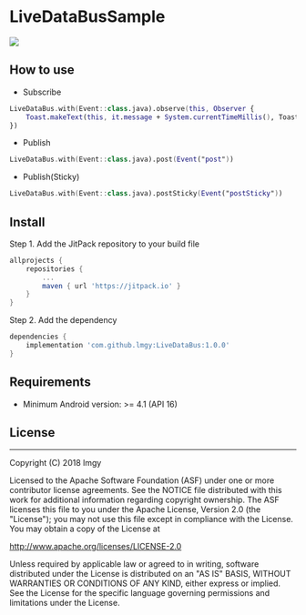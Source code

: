 # LiveDataBusSample

[![](https://jitpack.io/v/lmgy/LiveDataBus.svg)](https://jitpack.io/#lmgy/LiveDataBus)

## How to use

- Subscribe

``` kotlin
LiveDataBus.with(Event::class.java).observe(this, Observer {
    Toast.makeText(this, it.message + System.currentTimeMillis(), Toast.LENGTH_LONG).show()
})
```

- Publish

``` kotlin
LiveDataBus.with(Event::class.java).post(Event("post"))
```

- Publish(Sticky)

``` kotlin
LiveDataBus.with(Event::class.java).postSticky(Event("postSticky"))
```

## Install

Step 1. Add the JitPack repository to your build file

``` groovy
allprojects {
    repositories {
        ...
        maven { url 'https://jitpack.io' }
    }
}
```

Step 2. Add the dependency

``` groovy
dependencies {
	implementation 'com.github.lmgy:LiveDataBus:1.0.0'
}
```

## Requirements

* Minimum Android version: >= 4.1 (API 16)

## License
-------

Copyright (C) 2018 lmgy

Licensed to the Apache Software Foundation (ASF) under one or more contributor
license agreements.  See the NOTICE file distributed with this work for
additional information regarding copyright ownership.  The ASF licenses this
file to you under the Apache License, Version 2.0 (the "License"); you may not
use this file except in compliance with the License.  You may obtain a copy of
the License at

http://www.apache.org/licenses/LICENSE-2.0

Unless required by applicable law or agreed to in writing, software
distributed under the License is distributed on an "AS IS" BASIS, WITHOUT
WARRANTIES OR CONDITIONS OF ANY KIND, either express or implied.  See the
License for the specific language governing permissions and limitations under
the License.

